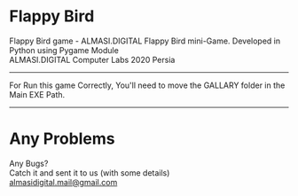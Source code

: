 # Flappy Bird
Flappy Bird game - ALMASI.DIGITAL
Flappy Bird mini-Game. Developed in Python using Pygame Module  
ALMASI.DIGITAL Computer Labs 2020 Persia
_________________________________________  
For Run this game Correctly, You'll need to move the GALLARY folder in the Main EXE Path.  
_________________________________  
  
# Any Problems
Any Bugs?  
Catch it and sent it to us (with some details)  
almasidigital.mail@gmail.com

